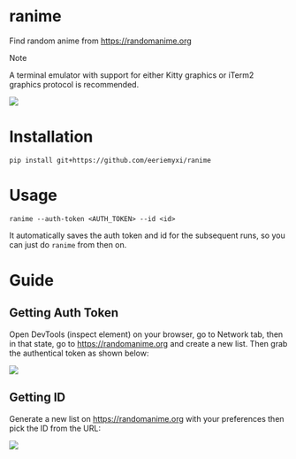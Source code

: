 # ranime
Find random anime from https://randomanime.org

> [!NOTE] 
> A terminal emulator with support for either Kitty graphics or iTerm2
> graphics protocol is recommended.

![](https://files.catbox.moe/2st1aa.png)

# Installation
```shell
pip install git+https://github.com/eeriemyxi/ranime
```

# Usage
```
ranime --auth-token <AUTH_TOKEN> --id <id>
```

It automatically saves the auth token and id for the subsequent runs, so you can
just do `ranime` from then on.

# Guide
## Getting Auth Token
Open DevTools (inspect element) on your browser, go to Network tab, then in that
state, go to https://randomanime.org and create a new list. Then grab the
authentical token as shown below:

![](https://files.catbox.moe/jat1xu.png)

## Getting ID
Generate a new list on https://randomanime.org with your preferences then pick the ID from the URL:

![](https://files.catbox.moe/s7wpg5.png)
